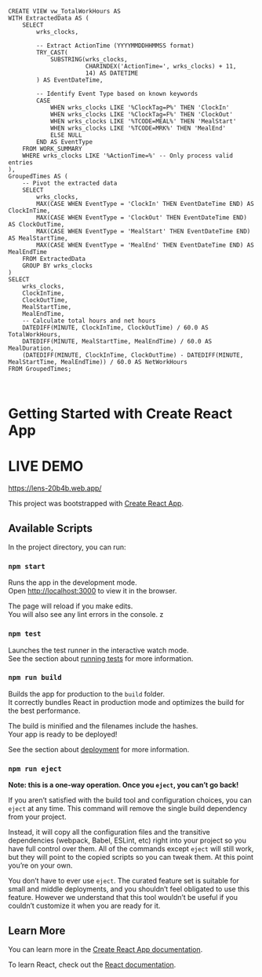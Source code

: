 


```
CREATE VIEW vw_TotalWorkHours AS
WITH ExtractedData AS (
    SELECT 
        wrks_clocks,

        -- Extract ActionTime (YYYYMMDDHHMMSS format)
        TRY_CAST(
            SUBSTRING(wrks_clocks, 
                      CHARINDEX('ActionTime=', wrks_clocks) + 11, 
                      14) AS DATETIME
        ) AS EventDateTime,

        -- Identify Event Type based on known keywords
        CASE 
            WHEN wrks_clocks LIKE '%ClockTag=P%' THEN 'ClockIn'
            WHEN wrks_clocks LIKE '%ClockTag=F%' THEN 'ClockOut'
            WHEN wrks_clocks LIKE '%TCODE=MEAL%' THEN 'MealStart'
            WHEN wrks_clocks LIKE '%TCODE=MRK%' THEN 'MealEnd'
            ELSE NULL 
        END AS EventType
    FROM WORK_SUMMARY
    WHERE wrks_clocks LIKE '%ActionTime=%' -- Only process valid entries
),
GroupedTimes AS (
    -- Pivot the extracted data
    SELECT 
        wrks_clocks,
        MAX(CASE WHEN EventType = 'ClockIn' THEN EventDateTime END) AS ClockInTime,
        MAX(CASE WHEN EventType = 'ClockOut' THEN EventDateTime END) AS ClockOutTime,
        MAX(CASE WHEN EventType = 'MealStart' THEN EventDateTime END) AS MealStartTime,
        MAX(CASE WHEN EventType = 'MealEnd' THEN EventDateTime END) AS MealEndTime
    FROM ExtractedData
    GROUP BY wrks_clocks
)
SELECT 
    wrks_clocks,
    ClockInTime,
    ClockOutTime,
    MealStartTime,
    MealEndTime,
    -- Calculate total hours and net hours
    DATEDIFF(MINUTE, ClockInTime, ClockOutTime) / 60.0 AS TotalWorkHours,
    DATEDIFF(MINUTE, MealStartTime, MealEndTime) / 60.0 AS MealDuration,
    (DATEDIFF(MINUTE, ClockInTime, ClockOutTime) - DATEDIFF(MINUTE, MealStartTime, MealEndTime)) / 60.0 AS NetWorkHours
FROM GroupedTimes;



```


# Getting Started with Create React App

# LIVE DEMO
https://lens-20b4b.web.app/

This project was bootstrapped with [Create React App](https://github.com/facebook/create-react-app).

## Available Scripts

In the project directory, you can run:

### `npm start`

Runs the app in the development mode.\
Open [http://localhost:3000](http://localhost:3000) to view it in the browser.

The page will reload if you make edits.\
You will also see any lint errors in the console.
z
### `npm test`

Launches the test runner in the interactive watch mode.\
See the section about [running tests](https://facebook.github.io/create-react-app/docs/running-tests) for more information.

### `npm run build`

Builds the app for production to the `build` folder.\
It correctly bundles React in production mode and optimizes the build for the best performance.

The build is minified and the filenames include the hashes.\
Your app is ready to be deployed!

See the section about [deployment](https://facebook.github.io/create-react-app/docs/deployment) for more information.

### `npm run eject`

**Note: this is a one-way operation. Once you `eject`, you can’t go back!**

If you aren’t satisfied with the build tool and configuration choices, you can `eject` at any time. This command will remove the single build dependency from your project.

Instead, it will copy all the configuration files and the transitive dependencies (webpack, Babel, ESLint, etc) right into your project so you have full control over them. All of the commands except `eject` will still work, but they will point to the copied scripts so you can tweak them. At this point you’re on your own.

You don’t have to ever use `eject`. The curated feature set is suitable for small and middle deployments, and you shouldn’t feel obligated to use this feature. However we understand that this tool wouldn’t be useful if you couldn’t customize it when you are ready for it.

## Learn More

You can learn more in the [Create React App documentation](https://facebook.github.io/create-react-app/docs/getting-started).

To learn React, check out the [React documentation](https://reactjs.org/).
